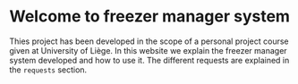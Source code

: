 # Welcome to freezer manager system

Thies project has been developed in the scope of a personal project 
course given at University of Liège. In this website we explain the freezer manager system developed and how to use it.
The different requests are explained in the `requests` section.
